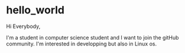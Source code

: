 # hello_world

Hi Everybody, 

I'm a student in computer science student and I want to join the gitHub community. I'm interested in developping but also in Linux os. 
